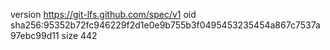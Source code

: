 version https://git-lfs.github.com/spec/v1
oid sha256:95352b72fc946229f2d1e0e9b755b3f0495453235454a867c7537a97ebc99d11
size 442
